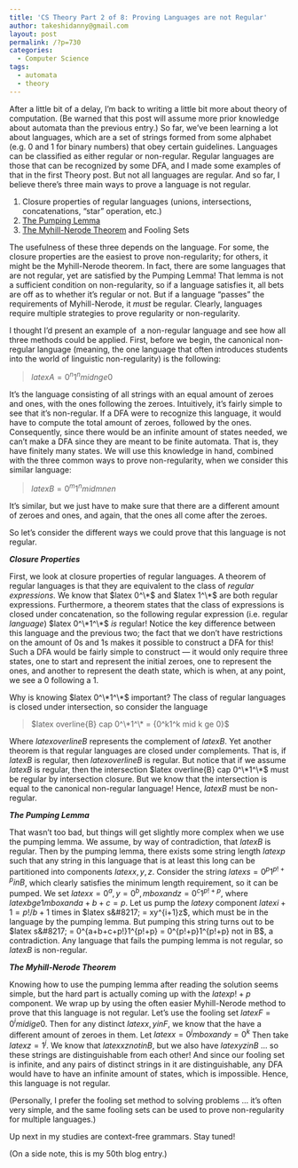 ```yaml
---
title: 'CS Theory Part 2 of 8: Proving Languages are not Regular'
author: takeshidanny@gmail.com
layout: post
permalink: /?p=730
categories:
  - Computer Science
tags:
  - automata
  - theory
---
```

After a little bit of a delay, I&#8217;m back to writing a little bit more about theory of computation. (Be warned that this post will assume more prior knowledge about automata than the previous entry.) So far, we&#8217;ve been learning a lot about languages, which are a set of strings formed from some alphabet (e.g. 0 and 1 for binary numbers) that obey certain guidelines. Languages can be classified as either regular or non-regular. Regular languages are those that can be recognized by some DFA, and I made some examples of that in the first Theory post. But not all languages are regular. And so far, I believe there&#8217;s three main ways to prove a language is not regular.

  1. Closure properties of regular languages (unions, intersections, concatenations, &#8220;star&#8221; operation, etc.)
  2. [The Pumping Lemma][1]
  3. [The Myhill-Nerode Theorem][2] and Fooling Sets

<!--more-->

The usefulness of these three depends on the language. For some, the closure properties are the easiest to prove non-regularity; for others, it might be the Myhill-Nerode theorem. In fact, there are some languages that are not regular, yet are satisfied by the Pumping Lemma! That lemma is not a sufficient condition on non-regularity, so if a language satisfies it, all bets are off as to whether it&#8217;s regular or not. But if a language &#8220;passes&#8221; the requirements of Myhill-Nerode, it *must* be regular. Clearly, languages require multiple strategies to prove regularity or non-regularity.

I thought I&#8217;d present an example of  a non-regular language and see how all three methods could be applied. First, before we begin, the canonical non-regular language (meaning, the one language that often introduces students into the world of linguistic non-regularity) is the following:

> $latex A = {0^n1^n mid n ge 0}$

It&#8217;s the language consisting of all strings with an equal amount of zeroes and ones, with the ones following the zeroes. Intuitively, it&#8217;s fairly simple to see that it&#8217;s non-regular. If a DFA were to recognize this language, it would have to compute the total amount of zeroes, followed by the ones. Consequently, since there would be an infinite amount of states needed, we can&#8217;t make a DFA since they are meant to be finite automata. That is, they have finitely many states. We will use this knowledge in hand, combined with the three common ways to prove non-regularity, when we consider this similar language:

> $latex B = {0^m1^n mid m ne n}$

It&#8217;s similar, but we just have to make sure that there are a different amount of zeroes and ones, and again, that the ones all come after the zeroes.

So let&#8217;s consider the different ways we could prove that this language is not regular.

***Closure Properties***

First, we look at closure properties of regular languages. A theorem of regular languages is that they are equivalent to the class of *regular expressions*. We know that $latex 0^\*$ and $latex 1^\*$ are both regular expressions. Furthermore, a theorem states that the class of expressions is closed under concatenation, so the following regular expression (i.e. regular *language*) $latex 0^\*1^\*$ *is* regular! Notice the key difference between this language and the previous two; the fact that we don&#8217;t have restrictions on the amount of 0s and 1s makes it possible to construct a DFA for this! Such a DFA would be fairly simple to construct &#8212; it would only require three states, one to start and represent the initial zeroes, one to represent the ones, and another to represent the death state, which is when, at any point, we see a 0 following a 1.

Why is knowing $latex 0^\*1^\*$ important? The class of regular languages is closed under intersection, so consider the language

> $latex overline{B} cap 0^\*1^\* = {0^k1^k mid k ge 0}$

Where $latex overline{B}$ represents the complement of $latex B$. Yet another theorem is that regular languages are closed under complements. That is, if $latex B$ is regular, then $latex overline{B}$ is regular. But notice that if we assume $latex B$ is regular, then the intersection $latex overline{B} cap 0^\*1^\*$ must be regular by intersection closure. But we know that the intersection is equal to the canonical non-regular language! Hence, $latex B$ must be non-regular.

***The Pumping Lemma***

That wasn&#8217;t too bad, but things will get slightly more complex when we use the pumping lemma. We assume, by way of contradiction, that $latex B$ is regular. Then by the pumping lemma, there exists some string length $latex p$ such that any string in this language that is at least this long can be partitioned into components $latex x, y, z$. Consider the string $latex s = 0^p1^{p! + p} in B$, which clearly satisfies the minimum length requirement, so it can be pumped. We set $latex x = 0^a, y = 0^b, mbox{ and } z = 0^{c}1^{p!+p}$, where $latex b ge 1 mbox{ and } a+b+c = p$. Let us pump the $latex y$ component $latex i +1 = p!/b + 1$ times in $latex s&#8217; = xy^{i+1}z$, which must be in the language by the pumping lemma. But pumping this string turns out to be $latex s&#8217; = 0^{a+b+c+p!}1^{p!+p} = 0^{p!+p}1^{p!+p} not in B$, a contradiction. Any language that fails the pumping lemma is not regular, so $latex B$ is non-regular.

***The Myhill-Nerode Theorem***

Knowing how to use the pumping lemma after reading the solution seems simple, but the hard part is actually coming up with the $latex p! + p$ component. We wrap up by using the often easier Myhill-Nerode method to prove that this language is not regular. Let&#8217;s use the fooling set $latex F = {0^i mid i ge 0}$. Then for any distinct $latex x, y in F$, we know that the have a different amount of zeroes in them. Let $latex x = 0^j mbox{ and } y = 0^k$ Then take $latex z = 1^j$. We know that $latex xz not in B$, but we also have $latex yz in B$ &#8230; so these strings are distinguishable from each other! And since our fooling set is infinite, and any pairs of distinct strings in it are distinguishable, any DFA would have to have an infinite amount of states, which is impossible. Hence, this language is not regular.

(Personally, I prefer the fooling set method to solving problems &#8230; it&#8217;s often very simple, and the same fooling sets can be used to prove non-regularity for multiple languages.)

Up next in my studies are context-free grammars. Stay tuned!

(On a side note, this is my 50th blog entry.)

 [1]: http://en.wikipedia.org/wiki/Pumping_lemma_for_regular_languages
 [2]: http://en.wikipedia.org/wiki/Myhill-Nerode_theorem